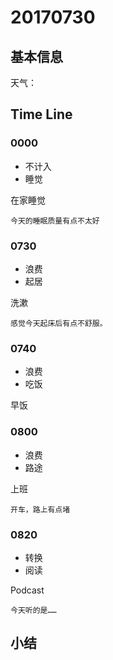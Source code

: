 # 20170730



## 基本信息

天气：



## Time Line

### 0000

* 不计入
* 睡觉

在家睡觉

~~~MD-TimeLogger
今天的睡眠质量有点不太好
~~~

### 0730

* 浪费
* 起居

洗漱

~~~ MD-TimeLogger
感觉今天起床后有点不舒服。
~~~

### 0740

* 浪费
* 吃饭

早饭

### 0800

* 浪费
* 路途

上班

~~~ MD-TimeLogger
开车，路上有点堵
~~~

### 0820

* 转换
* 阅读

Podcast

~~~ MD-TimeLogger
今天听的是……
~~~



## 小结

